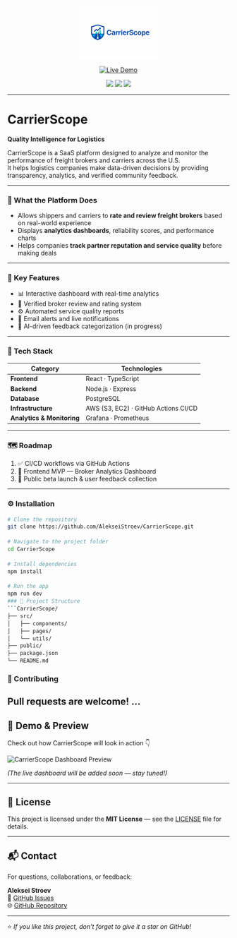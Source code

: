 <p align="center">
  <img src="./47B85726-51E2-4AE7-88CF-5A15DA5A4FC9.png" width="180" alt="CarrierScope Logo">
</p>

<p align="center">
  <a href="https://alekseistroev.github.io/CarrierScope" target="_blank">
    <img src="https://img.shields.io/badge/🚀_Live_Demo-blue?style=for-the-badge" alt="Live Demo">
  </a>
</p>

<p align="center">
  <img src="https://img.shields.io/badge/status-active-brightgreen?style=flat-square">
  <img src="https://img.shields.io/badge/license-MIT-blue?style=flat-square">
  <img src="https://img.shields.io/badge/version-1.0.0-orange?style=flat-square">
</p>

---

# CarrierScope  
**Quality Intelligence for Logistics**

CarrierScope is a SaaS platform designed to analyze and monitor the performance of freight brokers and carriers across the U.S.  
It helps logistics companies make data-driven decisions by providing transparency, analytics, and verified community feedback.

---

### 🚛 What the Platform Does

- Allows shippers and carriers to **rate and review freight brokers** based on real-world experience  
- Displays **analytics dashboards**, reliability scores, and performance charts  
- Helps companies **track partner reputation and service quality** before making deals

---

### 🧭 Key Features

- 📊 Interactive dashboard with real-time analytics  
- 📝 Verified broker review and rating system  
- ⚙️ Automated service quality reports  
- 🔔 Email alerts and live notifications  
- 💬 AI-driven feedback categorization (in progress)

---

### 🧩 Tech Stack

| Category | Technologies |
|-----------|---------------|
| **Frontend** | React · TypeScript |
| **Backend** | Node.js · Express |
| **Database** | PostgreSQL |
| **Infrastructure** | AWS (S3, EC2) · GitHub Actions CI/CD |
| **Analytics & Monitoring** | Grafana · Prometheus |

---

### 🗺 Roadmap

1. ✅ CI/CD workflows via GitHub Actions  
2. 🧩 Frontend MVP — Broker Analytics Dashboard  
3. 🚀 Public beta launch & user feedback collection  

---

### ⚙️ Installation

```bash
# Clone the repository
git clone https://github.com/AlekseiStroev/CarrierScope.git

# Navigate to the project folder
cd CarrierScope

# Install dependencies
npm install

# Run the app
npm run dev
### 🧱 Project Structure
```CarrierScope/
├── src/
│   ├── components/
│   ├── pages/
│   └── utils/
├── public/
├── package.json
└── README.md
```
### 🧠 Contributing
Pull requests are welcome! ...
---

## 📸 Demo & Preview

Check out how CarrierScope will look in action 👇  

![CarrierScope Dashboard Preview](https://github.com/AlekseiStroev/CarrierScope/assets/demo-preview.png)

*(The live dashboard will be added soon — stay tuned!)*

---

## 📄 License
This project is licensed under the **MIT License** — see the [LICENSE](LICENSE) file for details.

---

## 📬 Contact

For questions, collaborations, or feedback:

**Aleksei Stroev**  
📧 [GitHub Issues](https://github.com/AlekseiStroev/CarrierScope/issues)  
🌐 [GitHub Repository](https://github.com/AlekseiStroev/CarrierScope)

---

⭐ *If you like this project, don’t forget to give it a star on GitHub!*